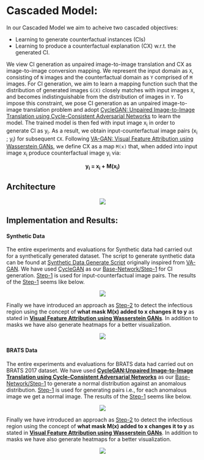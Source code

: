 # Cascaded Model:
In our Cascaded Model we aim to acheive two cascaded objectives:
  +  Learning to generate counterfactual instances (CIs)
  +  Learning to produce a counterfactual explanation (CX) w.r.t. the generated CI.
  
We view CI generation as unpaired image-to-image translation and CX as image-to-image conversion mapping. We represent the input domain as `X`, consisting of `N` images and the counterfactual domain as `Y` comprised of `M` images. For CI generation, we aim to learn a mapping function such that the distribution of generated images `G(X)` closely matches with input images `X`, and becomes indistinguishable from the distribution of images in `Y`. To impose this constraint, we pose CI generation as an unpaired image-to-image translation problem and adopt [CycleGAN: Unpaired Image-to-Image Translation using Cycle-Consistent Adversarial Networks](https://arxiv.org/abs/1703.10593) to learn the model. The trained model is then fed with input image x<sub>i</sub> in order to generate CI as y<sub>i</sub>. As a result, we obtain input-counterfactual image pairs (x<sub>i</sub> ; y<sub>i</sub>) for subsequent `CX`. Following [VA-GAN: Visual Feature Attribution using Wasserstein GANs](https://arxiv.org/abs/1711.08998), we define CX as a map `M(x)` that, when added into input image x<sub>i</sub> produce counterfactual image y<sub>i</sub> via:
<p align="center">
  <b> y<sub>i</sub> = x<sub>i</sub> + M(x<sub>i</sub>) </b>
</p>

## Architecture

<p align="center">
    <img src="https://github.com/zeeshannisar/CX_GAN/blob/master/ReadMe%20Images/cascaded%20model.png" >
</p>

## Implementation and Results:

#### Synthetic Data
The entire experiments and evaluations for Synthetic data had carried out for a synthetically generated dataset. The script to generate synthetic data can be found at [Synthetic Data Generate Script](https://github.com/zeeshannisar/Research-Paper-Contribution/blob/master/Cascaded%20Model/Synthetic%20Data/implementation/Script%20to%20Prepare%20Synthetic%20Data.ipynb) originally 
inspired from [VA-GAN](https://arxiv.org/abs/1711.08998). We have used [CycleGAN](https://arxiv.org/abs/1703.10593) as our [Base-Network/Step-1](https://github.com/zeeshannisar/Research-Paper-Contribution/blob/master/Cascaded%20Model/Synthetic%20Data/implementation/Step%201-Generate%20Normal%20Distribution%20from%20Infected%20Distribution%20with%20CycleGANs.ipynb) for CI generation. [Step-1](https://github.com/zeeshannisar/Research-Paper-Contribution/blob/master/Cascaded%20Model/Synthetic%20Data/implementation/Step%201-Generate%20Normal%20Distribution%20from%20Infected%20Distribution%20with%20CycleGANs.ipynb) is used for input-counterfactual image pairs. The results of the [Step-1](https://github.com/zeeshannisar/Research-Paper-Contribution/blob/master/Cascaded%20Model/Synthetic%20Data/implementation/Step%201-Generate%20Normal%20Distribution%20from%20Infected%20Distribution%20with%20CycleGANs.ipynb) seems like below.

<p align="center">
    <img src="https://github.com/zeeshannisar/Research-Paper-Contribution/blob/master/Cascaded%20Model/Synthetic%20Data/outputs/Step%201.png" >
</p>

Finally we have introduced an approach as [Step-2](https://github.com/zeeshannisar/Research-Paper-Contribution/blob/master/Cascaded%20Model/Synthetic%20Data/implementation/Step%202-Proposed%20approach%20to%20detect%20infectious%20Regions.ipynb) to detect the infectious region using the concept of **what mask M(x) added to x changes it to y** as stated in [**Visual Feature Attribution using Wasserstein GANs**](https://arxiv.org/abs/1711.08998). In addition to masks we have also generate heatmaps for a better visualization.

<p align="center">
    <img src="https://github.com/zeeshannisar/Research-Paper-Contribution/blob/master/Cascaded%20Model/Synthetic%20Data/outputs/Step%202.png" >
</p>

#### BRATS Data

The entire experiments and evaluations for BRATS data had carried out on BRATS 2017 dataset. We have used
[**CycleGAN:Unpaired Image-to-Image Translation using Cycle-Consistent Adversarial Networks**](https://arxiv.org/abs/1703.10593) as our
[Base-Network/Step-1](https://github.com/zeeshannisar/Research-Paper-Contribution/blob/master/Cascaded%20Model/BRATS%20Data/implementation/Step%201-Generate%20Normal%20Distribution%20from%20Infected%20Distribution%20with%20CycleGANs.ipynb) to generate a normal distribution against an anomalous distribution. [Step-1](https://github.com/zeeshannisar/Research-Paper-Contribution/blob/master/Cascaded%20Model/BRATS%20Data/implementation/Step%201-Generate%20Normal%20Distribution%20from%20Infected%20Distribution%20with%20CycleGANs.ipynb) is used for generating pairs i.e., for each anomalous image we get a normal image. The results of the [Step-1](https://github.com/zeeshannisar/Research-Paper-Contribution/blob/master/Cascaded%20Model/BRATS%20Data/implementation/Step%201-Generate%20Normal%20Distribution%20from%20Infected%20Distribution%20with%20CycleGANs.ipynb) seems like below.

<p align="center">
    <img src="https://github.com/zeeshannisar/Reseacrh-Paper-Contribution/blob/master/Cascaded%20Model/BRATS%20Data/outputs/output-step%231.png" >
</p>

Finally we have introduced an approach as [Step-2](https://github.com/zeeshannisar/Research-Paper-Contribution/blob/master/Cascaded%20Model/BRATS%20Data/implementation/Step%202-Proposed%20approach%20to%20detect%20infectious%20Regions.ipynb) to detect the infectious region using the concept of **what mask M(x) added to x changes it to y** as stated in [**Visual Feature Attribution using Wasserstein GANs**](https://arxiv.org/abs/1711.08998). In addition to masks we have also generate heatmaps for a better visualization.

<p align="center">
    <img src="https://github.com/zeeshannisar/Reseacrh-Paper-Contribution/blob/master/Cascaded%20Model/BRATS%20Data/outputs/output-step%232.png" >
</p>






